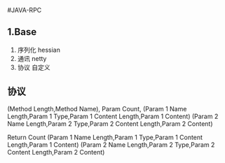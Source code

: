 #JAVA-RPC
## 1.Base
1. 序列化 hessian
2. 通讯 netty
3. 协议 自定义

## 协议
(Method Length,Method Name),
Param Count,
(Param 1 Name Length,Param 1 Type,Param 1 Content Length,Param 1 Content)
(Param 2 Name Length,Param 2 Type,Param 2 Content Length,Param 2 Content)


Return Count
(Param 1 Name Length,Param 1 Type,Param 1 Content Length,Param 1 Content)
(Param 2 Name Length,Param 2 Type,Param 2 Content Length,Param 2 Content)